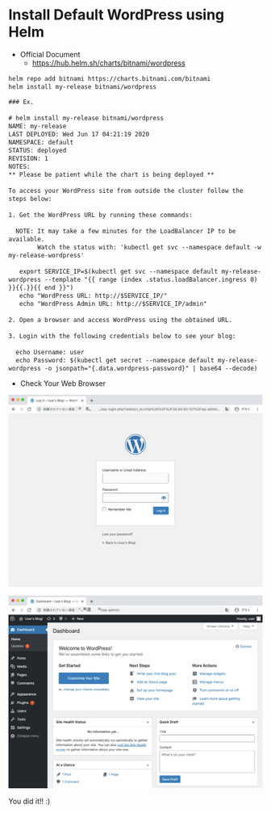 # Install Default WordPress using Helm

+ Official Document
  + https://hub.helm.sh/charts/bitnami/wordpress

```
helm repo add bitnami https://charts.bitnami.com/bitnami
helm install my-release bitnami/wordpress
```
```
### Ex.

# helm install my-release bitnami/wordpress
NAME: my-release
LAST DEPLOYED: Wed Jun 17 04:21:19 2020
NAMESPACE: default
STATUS: deployed
REVISION: 1
NOTES:
** Please be patient while the chart is being deployed **

To access your WordPress site from outside the cluster follow the steps below:

1. Get the WordPress URL by running these commands:

  NOTE: It may take a few minutes for the LoadBalancer IP to be available.
        Watch the status with: 'kubectl get svc --namespace default -w my-release-wordpress'

   export SERVICE_IP=$(kubectl get svc --namespace default my-release-wordpress --template "{{ range (index .status.loadBalancer.ingress 0) }}{{.}}{{ end }}")
   echo "WordPress URL: http://$SERVICE_IP/"
   echo "WordPress Admin URL: http://$SERVICE_IP/admin"

2. Open a browser and access WordPress using the obtained URL.

3. Login with the following credentials below to see your blog:

  echo Username: user
  echo Password: $(kubectl get secret --namespace default my-release-wordpress -o jsonpath="{.data.wordpress-password}" | base64 --decode)
```
 
+ Check Your Web Browser

![](./img/helm-wp-default-01.png)

![](./img/helm-wp-default-02.png)

You did it!! :)